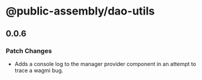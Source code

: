 # @public-assembly/dao-utils

## 0.0.6

### Patch Changes

- Adds a console log to the manager provider component in an attempt to trace a wagmi bug.
